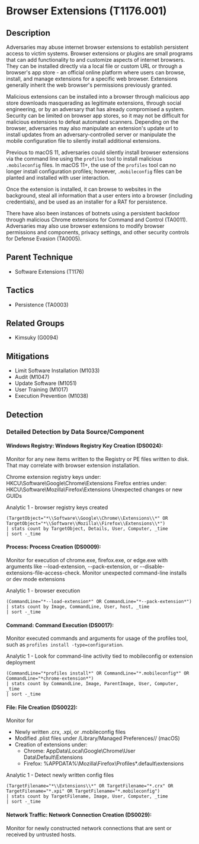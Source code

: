 # Browser Extensions (T1176.001)

## Description
Adversaries may abuse internet browser extensions to establish persistent access to victim systems. Browser extensions or plugins are small programs that can add functionality to and customize aspects of internet browsers. They can be installed directly via a local file or custom URL or through a browser's app store - an official online platform where users can browse, install, and manage extensions for a specific web browser. Extensions generally inherit the web browser's permissions previously granted. 
 
Malicious extensions can be installed into a browser through malicious app store downloads masquerading as legitimate extensions, through social engineering, or by an adversary that has already compromised a system. Security can be limited on browser app stores, so it may not be difficult for malicious extensions to defeat automated scanners. Depending on the browser, adversaries may also manipulate an extension's update url to install updates from an adversary-controlled server or manipulate the mobile configuration file to silently install additional extensions. 
  
Previous to macOS 11, adversaries could silently install browser extensions via the command line using the ```profiles``` tool to install malicious ```.mobileconfig``` files. In macOS 11+, the use of the ```profiles``` tool can no longer install configuration profiles; however, ```.mobileconfig``` files can be planted and installed with user interaction. 
 
Once the extension is installed, it can browse to websites in the background, steal all information that a user enters into a browser (including credentials), and be used as an installer for a RAT for persistence. 

There have also been instances of botnets using a persistent backdoor through malicious Chrome extensions for Command and Control (TA0011). Adversaries may also use browser extensions to modify browser permissions and components, privacy settings, and other security controls for Defense Evasion (TA0005). 

## Parent Technique
- Software Extensions (T1176)

## Tactics
- Persistence (TA0003)

## Related Groups
- Kimsuky (G0094)

## Mitigations
- Limit Software Installation (M1033)
- Audit (M1047)
- Update Software (M1051)
- User Training (M1017)
- Execution Prevention (M1038)

## Detection

### Detailed Detection by Data Source/Component
#### Windows Registry: Windows Registry Key Creation (DS0024): 
Monitor for any new items written to the Registry or PE files written to disk. That may correlate with browser extension installation.

Chrome extension registry keys under: HKCU\Software\Google\Chrome\Extensions
Firefox entries under: HKCU\Software\Mozilla\Firefox\Extensions
Unexpected changes or new GUIDs

Analytic 1 - browser registry keys created 

``` sourcetype=WinEventLog:Sysmon EventCode=13
(TargetObject="*\\Software\\Google\\Chrome\\Extensions\\*" OR TargetObject="*\\Software\\Mozilla\\Firefox\\Extensions\\*")
| stats count by TargetObject, Details, User, Computer, _time
| sort -_time
```

#### Process: Process Creation (DS0009): 
Monitor for execution of chrome.exe, firefox.exe, or edge.exe with arguments like --load-extension, --pack-extension, or --disable-extensions-file-access-check.
Monitor unexpected command-line installs or dev mode extensions

Analytic 1 - browser execution 

``` sourcetype=WinEventLog:Sysmon EventCode=1
(CommandLine="*--load-extension*" OR CommandLine="*--pack-extension*")
| stats count by Image, CommandLine, User, host, _time
| sort -_time
```

#### Command: Command Execution (DS0017): 
Monitor executed commands and arguments for usage of the profiles tool, such as `profiles install -type=configuration`.

Analytic 1 - Look for command-line activity tied to mobileconfig or extension deployment

``` sourctype=WinEventLog:Sysmon EventCode=1
(CommandLine="*profiles install*" OR CommandLine="*.mobileconfig*" OR CommandLine="*chrome-extension*")
| stats count by CommandLine, Image, ParentImage, User, Computer, _time
| sort -_time
```

#### File: File Creation (DS0022): 
Monitor for 
- Newly written .crx, .xpi, or .mobileconfig files
- Modified .plist files under /Library/Managed Preferences/<username>/ (macOS)
- Creation of extensions under:
    - Chrome: AppData\Local\Google\Chrome\User Data\Default\Extensions
    - Firefox: %APPDATA%\Mozilla\Firefox\Profiles\*.default\extensions

Analytic 1 - Detect newly written config files 

```sourcetype=WinEventLog:Sysmon EventCode=11
(TargetFilename="*\\Extensions\\*" OR TargetFilename="*.crx" OR TargetFilename="*.xpi" OR TargetFilename="*.mobileconfig")
| stats count by TargetFilename, Image, User, Computer, _time
| sort -_time
 ```

#### Network Traffic: Network Connection Creation (DS0029): 
Monitor for newly constructed network connections that are sent or received by untrusted hosts.

